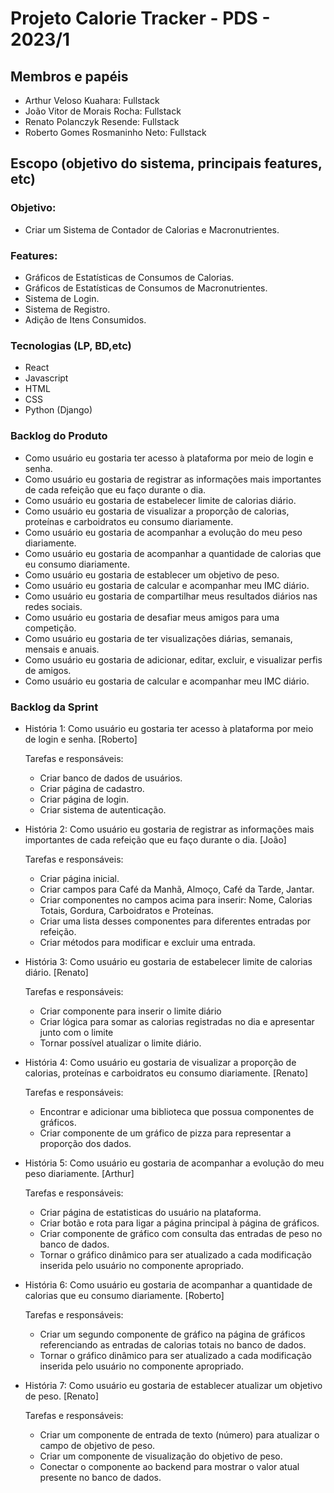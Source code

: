 # Projeto Calorie Tracker - PDS - 2023/1

## Membros e papéis

- Arthur Veloso Kuahara: Fullstack
- João Vitor de Morais Rocha: Fullstack
- Renato Polanczyk Resende: Fullstack
- Roberto Gomes Rosmaninho Neto: Fullstack

## Escopo (objetivo do sistema, principais features, etc)

### Objetivo:

- Criar um Sistema de Contador de Calorias e Macronutrientes.

### Features:

- Gráficos de Estatísticas de Consumos de Calorias.
- Gráficos de Estatísticas de Consumos de Macronutrientes.
- Sistema de Login.
- Sistema de Registro.
- Adição de Itens Consumidos.

### Tecnologias (LP, BD,etc)

- React
- Javascript
- HTML
- CSS
- Python (Django)

### Backlog do Produto

- Como usuário eu gostaria ter acesso à plataforma por meio de login e senha.
- Como usuário eu gostaria de registrar as informações mais importantes de cada refeição que eu faço durante o dia.
- Como usuário eu gostaria de estabelecer limite de calorias diário.
- Como usuário eu gostaria de visualizar a proporção de calorias, proteínas e carboidratos eu consumo diariamente.
- Como usuário eu gostaria de acompanhar a evolução do meu peso diariamente.
- Como usuário eu gostaria de acompanhar a quantidade de calorias que eu consumo diariamente.
- Como usuário eu gostaria de establecer um objetivo de peso.
- Como usuário eu gostaria de calcular e acompanhar meu IMC diário.
- Como usuário eu gostaria de compartilhar meus resultados diários nas redes sociais.
- Como usuário eu gostaria de desafiar meus amigos para uma competição.
- Como usuário eu gostaria de ter visualizações diárias, semanais, mensais e anuais.
- Como usuário eu gostaria de adicionar, editar, excluir, e visualizar perfis de amigos.
- Como usuário eu gostaria de calcular e acompanhar meu IMC diário.

### Backlog da Sprint

- História 1: Como usuário eu gostaria ter acesso à plataforma por meio de login e senha. [Roberto]

    Tarefas e responsáveis:
    
    - Criar banco de dados de usuários.
    - Criar página de cadastro.
    - Criar página de login.
    - Criar sistema de autenticação.

- História 2: Como usuário eu gostaria de registrar as informações mais importantes de cada refeição que eu faço durante o dia. [João]

    Tarefas e responsáveis:
    
    - Criar página inicial.
    - Criar campos para Café da Manhã, Almoço, Café da Tarde, Jantar.
    - Criar componentes no campos acima para inserir: Nome, Calorias Totais, Gordura, Carboidratos e Proteínas.
    - Criar uma lista desses componentes para diferentes entradas por refeição.
    - Criar métodos para modificar e excluir uma entrada.

- História 3: Como usuário eu gostaria de estabelecer limite de calorias diário. [Renato]

    Tarefas e responsáveis:
    
    - Criar componente para inserir o limite diário
    - Criar lógica para somar as calorias registradas no dia e apresentar junto com o limite
    - Tornar possível atualizar o limite diário.

- História 4: Como usuário eu gostaria de visualizar a proporção de calorias, proteínas e carboidratos eu consumo diariamente. [Renato]

    Tarefas e responsáveis:
    
    - Encontrar e adicionar uma biblioteca que possua componentes de gráficos.
    - Criar componente de um gráfico de pizza para representar a proporção dos dados.

- História 5: Como usuário eu gostaria de acompanhar a evolução do meu peso diariamente. [Arthur]

    Tarefas e responsáveis:
    
    - Criar página de estatisticas do usuário na plataforma.
    - Criar botão e rota para ligar a página principal à página de gráficos.
    - Criar componente de gráfico com consulta das entradas de peso no banco de dados.
    - Tornar o gráfico dinâmico para ser atualizado a cada modificação inserida pelo usuário no componente apropriado.

- História 6: Como usuário eu gostaria de acompanhar a quantidade de calorias que eu consumo diariamente. [Roberto]

    Tarefas e responsáveis:
    
    - Criar um segundo componente de gráfico na página de gráficos referenciando as entradas de calorias totais no banco de dados.
    - Tornar o gráfico dinâmico para ser atualizado a cada modificação inserida pelo usuário no componente apropriado.

- História 7: Como usuário eu gostaria de establecer atualizar um objetivo de peso. [Renato]

    Tarefas e responsáveis:
    
    - Criar um componente de entrada de texto (número) para atualizar o campo de objetivo de peso.
    - Criar um componente de visualização do objetivo de peso.
    - Conectar o componente ao backend para mostrar o valor atual presente no banco de dados.
